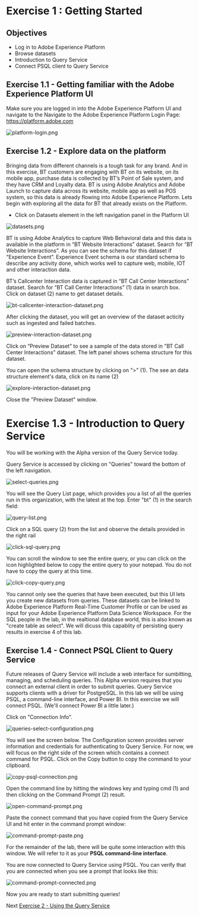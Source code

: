 
# Exercise 1 : Getting Started

## Objectives

- Log in to Adobe Experience Platform
- Browse datasets
- Introduction to Query Service
- Connect PSQL client to Query Service

## Exercise 1.1 - Getting familiar with the Adobe Experience Platform UI

Make sure you are logged in into the Adobe Experience Platform UI and navigate to the Navigate to the Adobe Experience Platform Login Page: https://platform.adobe.com


![platform-login.png](../resources/platform-login.png)

## Exercise 1.2 - Explore data on the platform

Bringing data from different channels is a tough task for any brand. And in this exercise, BT customers are engaging with BT on its website, on its mobile app, purchase data is collected by BT’s Point of Sale system, and they have CRM and Loyalty data. BT is using Adobe Analytics and Adobe Launch to capture data across its website, mobile app as well as POS system, so this data is already flowing into Adobe Experience Platform. Lets begin with exploring all the data for BT that already exists on the Platform.

- Click on Datasets element in the left navigation panel in the Platform UI

![datasets.png](../resources/datasets.png)

BT is using Adobe Analytics to capture Web Behavioral data and this data is available in the platform in “BT Website Interactions” dataset. Search for “BT Website Interactions”. As you can see the schema for this dataset if “Experience Event”. Experience Event schema is our standard schema to describe any activity done, which works well to capture web, mobile, IOT and other interaction data.

BT’s Callcenter Interaction data is captured in “BT Call Center Interactions” dataset. Search for “BT Call Center Interactions” (1) data in search box. Click on dataset (2) name to get dataset details.

![bt-callcenter-interaction-dataset.png](../resources/bt-callcenter-interaction-dataset.png)

After clicking the dataset, you will get an overview of the dataset acticity such as ingested and failed batches.

![preview-interaction-dataset.png](../resources/preview-interaction-dataset.png)

Click on “Preview Dataset” to see a sample of the data stored in "BT Call Center Interactions” dataset. The left panel shows schema structure for this dataset.

You can open the schema structure by clicking on ">" (1). The see an data structure element's data, click on its name (2)

![explore-interaction-dataset.png](../resources/explore-interaction-dataset.png)

Close the "Preview Dataset" window.

# Exercise 1.3 - Introduction to Query Service

You will be working with the Alpha version of the Query Service today.

Query Service is accessed by clicking on "Queries" toward the bottom of the left navigation.

![select-queries.png](../resources/select-queries.png)

You will see the Query List page, which provides you a list of all the queries run in this organization, with the latest at the top. Enter "bt" (1) in the search field:

![query-list.png](../resources/query-list.png)

Click on a SQL query (2) from the list and observe the details provided in the right rail

![click-sql-query.png](../resources/click-sql-query.png)

You can scroll the window to see the entire query, or you can click on the icon highlighted below to copy the entire query to your notepad. You do not have to copy the query at this time.

![click-copy-query.png](../resources/click-copy-query.png)

You cannot only see the queries that have been executed, but this UI lets you create new datasets from queries. These datasets can be linked to Adobe Experience Platform Real-Time Customer Profile or can be used as input for your Adobe Experience Platform Data Science Workspace. For the SQL people in the lab, in the realtional database world, this is also known as "create table as select". We will dicuss this capablity of persisting query results in exercise 4 of this lab.

## Exercise 1.4 - Connect PSQL Client to Query Service

Future releases of Query Service will include a web interface for sumbitting, managing, and scheduling queries. This Alpha version requires that you connect an external client in order to submit queries. Query Service supports clients with a driver for PostgreSQL. In this lab we will be using PSQL, a command-line interface, and Power BI. In this exercise we will connect PSQL. (We'll connect Power BI a little later.)

Click on "Connection Info".

![queries-select-configuration.png](../resources/queries-select-configuration.png)

You will see the screen below. The Configuration screen provides server information and credentials for authenticating to Query Service. For now, we will focus on the right side of the screen which contains a connect command for PSQL. Click on the Copy button to copy the command to your clipboard.

![copy-psql-connection.png](../resources/copy-psql-connection.png)

Open the command line by hitting the windows key and typing cmd (1) and then clicking on the Command Prompt (2) result.

![open-command-prompt.png](../resources/open-command-prompt.png)

Paste the connect command that you have copied from the Query Service UI and hit enter in the command prompt window:

![command-prompt-paste.png](../resources/command-prompt-paste.png)

For the remainder of the lab, there will be quite some interaction with this window. We will refer to it as your **PSQL command-line interface**.

You are now connected to Query Service using PSQL. You can verify that you are connected when you see a prompt that looks like this:

![command-prompt-connected.png](../resources/command-prompt-connected.png)

Now you are ready to start submitting queries!


Next [Exercise 2 - Using the Query Service](../exercises/2-using-query-service.md)

